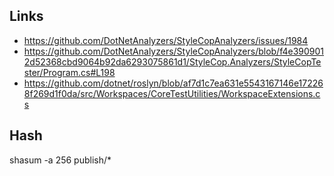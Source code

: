 ## Links

- https://github.com/DotNetAnalyzers/StyleCopAnalyzers/issues/1984
- https://github.com/DotNetAnalyzers/StyleCopAnalyzers/blob/f4e3909012d52368cbd9064b92da6293075861d1/StyleCop.Analyzers/StyleCopTester/Program.cs#L198
- https://github.com/dotnet/roslyn/blob/af7d1c7ea631e5543167146e172268f269d1f0da/src/Workspaces/CoreTestUtilities/WorkspaceExtensions.cs

## Hash

shasum -a 256 publish/*
